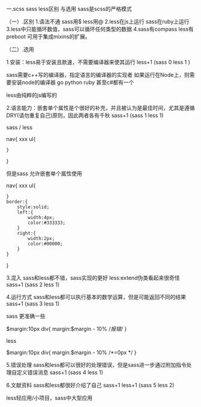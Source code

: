 一.scss sass less区别 与选用
sass是scss的严格模式

（一）.区别
1.语法不通 sass用$  less用@
2.less在js上运行 sass在ruby上运行
3.less中只能循环数值，sass可以循环任何类型的数据
4.sass有compass  less有preboot 可用于集成mixins的扩展。

（二）.选用

1.安装：less易于安装且款速，不需要编译器来使其运行
less+1 (sass 0  less 1 )

sass需要c++写的编译器，指定语言的编译器的实现者
如果运行在Node上，则需要安装node的编译器  go python ruby 甚至c#都有一个

less由纯粹的js编写的 


2.语言能力：嵌套单个属性是个很好的补充，并且被认为是最佳时间，尤其是遵循DRY(请勿重复自己)原则，因此两者各有千秋
sass+1  (sass 1 less 1)

sass / less

nav{
	xxx
	ul{
		
	}
}

但是sass 允许嵌套单个属性使用

nav{
	xxx
	ul{
		
	}
	border:{
		style:solid;
		left:{
			width:4px;
			color:#333333;
		}
		right:{
			width:2px;
			color:#00000;
		}
	}
}


3.混入
sass和less都不错，sass实现的更好  less:extend伪类看起来很奇怪
sass+1  (sass 2 less 1)


4.运行方式 sass和less都可以执行基本的数学运算，但是可能返回不同的结果
sass+1 (sass 3 less 1)

sass 更准确一些
 
 $margin:10px
 div{
	 margin:$margin - 10% /*报错*/
 }
 
 less
 
 $margin:10px
 div{
	 margin:$margin - 10% /*=0px */
 }

5.错误处理 sass和less都可以很好的处理错误，但是sass进一步通过附加指令处理自定义错误消息
sass+1 (sass 4 less 1)

6.文献资料 sass和less都很好介绍了自己
sass+1 less+1 (sass 5 less 2)

less轻应用/小项目，sass中大型应用


